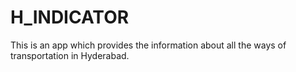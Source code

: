 # H_INDICATOR
This is an app which provides the information about all the ways of transportation in Hyderabad.
